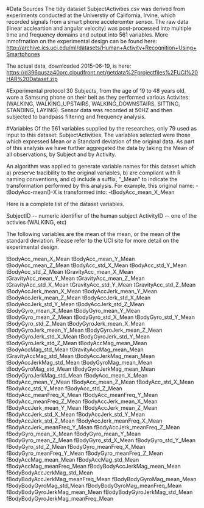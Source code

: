 #Data Sources
The tidy dataset SubjectActivities.csv was derived from experiments  conducted at the Universtiy of California, Irvine, which recorded signals from a smart phone acceleromter sensor.  The raw data (linear accleartion and angular velocity) was post-processed into multiple time and frequency domains and output into 561 variables.   More inmofrnation on the experimental design can be found here:
http://archive.ics.uci.edu/ml/datasets/Human+Activity+Recognition+Using+Smartphones 

The actual data,  downloaded 2015-06-19,  is here:
https://d396qusza40orc.cloudfront.net/getdata%2Fprojectfiles%2FUCI%20HAR%20Dataset.zip 

#Experimental protocol
30 Subjects,  from the age of 19 to 48 years old,  wore a Samsung phone on their belt as they performed various Activites: (WALKING, WALKING_UPSTAIRS, WALKING_DOWNSTAIRS, SITTING, STANDING, LAYING).  Sensor data was recorded at 50HZ and then subjected to bandpass filtering and frequency analysis.    

#Variables
Of the 561 variables supplied by the researches,  only 79 used as input to this dataset:  SubjectActivities.   The variables selected were those which expressed Mean or a Standard deviation of the original data.    As part of this analysis we have further aggregated the data by taking the Mean of all observations,  by Subject and by Activity. 

An algorithm was applied to generate variable names for this dataset which a) preserve tracibility to the original variables,  b) are compliant with R naming conventions, and c) include a suffix, "_Mean"  to indicate the transformation performed by this analysis.   For example, this original name:
-tBodyAcc-mean()-X
is transformed into:
-tBodyAcc_mean_X_Mean

Here is a complete list of the dataset variables.   

SubjectID   -- numeric identifier of the human subject
ActivityID    -- one of the activies (WALKING,  etc)

The following variables are the mean of the mean, or the mean of the standard deviation. Please refer to the UCI site for more  detail on the experimental design. 

tBodyAcc_mean_X_Mean
tBodyAcc_mean_Y_Mean
tBodyAcc_mean_Z_Mean
tBodyAcc_std_X_Mean
tBodyAcc_std_Y_Mean
tBodyAcc_std_Z_Mean
tGravityAcc_mean_X_Mean
tGravityAcc_mean_Y_Mean
tGravityAcc_mean_Z_Mean
tGravityAcc_std_X_Mean
tGravityAcc_std_Y_Mean
tGravityAcc_std_Z_Mean
tBodyAccJerk_mean_X_Mean
tBodyAccJerk_mean_Y_Mean
tBodyAccJerk_mean_Z_Mean
tBodyAccJerk_std_X_Mean
tBodyAccJerk_std_Y_Mean
tBodyAccJerk_std_Z_Mean
tBodyGyro_mean_X_Mean
tBodyGyro_mean_Y_Mean
tBodyGyro_mean_Z_Mean
tBodyGyro_std_X_Mean
tBodyGyro_std_Y_Mean
tBodyGyro_std_Z_Mean
tBodyGyroJerk_mean_X_Mean
tBodyGyroJerk_mean_Y_Mean
tBodyGyroJerk_mean_Z_Mean
tBodyGyroJerk_std_X_Mean
tBodyGyroJerk_std_Y_Mean
tBodyGyroJerk_std_Z_Mean
tBodyAccMag_mean_Mean
tBodyAccMag_std_Mean
tGravityAccMag_mean_Mean
tGravityAccMag_std_Mean
tBodyAccJerkMag_mean_Mean
tBodyAccJerkMag_std_Mean
tBodyGyroMag_mean_Mean
tBodyGyroMag_std_Mean
tBodyGyroJerkMag_mean_Mean
tBodyGyroJerkMag_std_Mean
fBodyAcc_mean_X_Mean
fBodyAcc_mean_Y_Mean
fBodyAcc_mean_Z_Mean
fBodyAcc_std_X_Mean
fBodyAcc_std_Y_Mean
fBodyAcc_std_Z_Mean
fBodyAcc_meanFreq_X_Mean
fBodyAcc_meanFreq_Y_Mean
fBodyAcc_meanFreq_Z_Mean
fBodyAccJerk_mean_X_Mean
fBodyAccJerk_mean_Y_Mean
fBodyAccJerk_mean_Z_Mean
fBodyAccJerk_std_X_Mean
fBodyAccJerk_std_Y_Mean
fBodyAccJerk_std_Z_Mean
fBodyAccJerk_meanFreq_X_Mean
fBodyAccJerk_meanFreq_Y_Mean
fBodyAccJerk_meanFreq_Z_Mean
fBodyGyro_mean_X_Mean
fBodyGyro_mean_Y_Mean
fBodyGyro_mean_Z_Mean
fBodyGyro_std_X_Mean
fBodyGyro_std_Y_Mean
fBodyGyro_std_Z_Mean
fBodyGyro_meanFreq_X_Mean
fBodyGyro_meanFreq_Y_Mean
fBodyGyro_meanFreq_Z_Mean
fBodyAccMag_mean_Mean
fBodyAccMag_std_Mean
fBodyAccMag_meanFreq_Mean
fBodyBodyAccJerkMag_mean_Mean
fBodyBodyAccJerkMag_std_Mean
fBodyBodyAccJerkMag_meanFreq_Mean
fBodyBodyGyroMag_mean_Mean
fBodyBodyGyroMag_std_Mean
fBodyBodyGyroMag_meanFreq_Mean
fBodyBodyGyroJerkMag_mean_Mean
fBodyBodyGyroJerkMag_std_Mean
fBodyBodyGyroJerkMag_meanFreq_Mean
